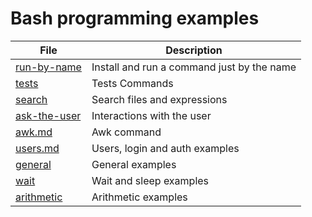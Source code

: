 # Bash programming examples  
| File | Description |
| -- | -- |  
| [run-by-name](https://github.com/augustomatheuss/adlabs/blob/master/bash-notebook/run-by-name.md)  | Install and run a command just by the name |  
| [tests](https://github.com/augustomatheuss/adlabs/blob/master/bash-notebook/tests.md) | Tests Commands |  
| [search](https://github.com/augustomatheuss/adlabs/blob/master/bash-notebook/search.md)| Search files and expressions |  
| [ask-the-user](https://github.com/augustomatheuss/adlabs/blob/master/bash-notebook/ask-the-user.md) | Interactions with the user |  
| [awk.md](https://github.com/augustomatheuss/adlabs/blob/master/bash-notebook/awk.md) | Awk command |  
| [users.md](https://github.com/augustomatheuss/adlabs/blob/master/bash-notebook/users.md) | Users, login and auth examples |  
| [general](https://github.com/augustomatheuss/adlabs/blob/master/bash-notebook/general.md) | General examples |  
| [wait](https://github.com/augustomatheuss/adlabs/blob/master/bash-notebook/wait.md) | Wait and sleep examples |   
| [arithmetic](https://github.com/augustomatheuss/adlabs/blob/master/bash-notebook/arithmetic.md) | Arithmetic examples | 
